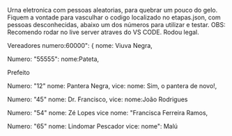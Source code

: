 Urna eletronica com pessoas aleatorias, para quebrar um pouco do gelo.
Fiquem a vontade para vasculhar o codigo localizado no etapas.json, com pessoas desconhecidas, abaixo um dos números para utilizar e testar.
OBS: Recomendo rodar no live server atraves do VS CODE. Rodou legal.


Vereadores
numero:60000": {
nome: Viuva Negra,

Numero: "55555": 
nome:Pateta,



Prefeito

Numero: "12"
nome: Pantera Negra,
vice:
nome: Sim, o pantera de novo!,

Numero: "45"
nome: Dr. Francisco,
vice:
nome:João Rodrigues

Numero: "54"
nome: Zé Lopes
vice
nome: "Francisca Ferreira Ramos,

Numero: "65"
nome: Lindomar Pescador
vice: 
nome": Malú
